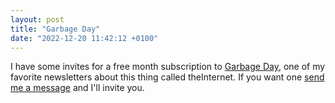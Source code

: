 ```yaml
---
layout: post
title: "Garbage Day"
date: "2022-12-20 11:42:12 +0100"
---
```


I have some invites for a free month subscription to
[Garbage Day](https://garbageday.email), one of my favorite newsletters about
this thing called theInternet. If you want one [send me a message](mailto:garbage@javier.computer)
and I'll invite you.
